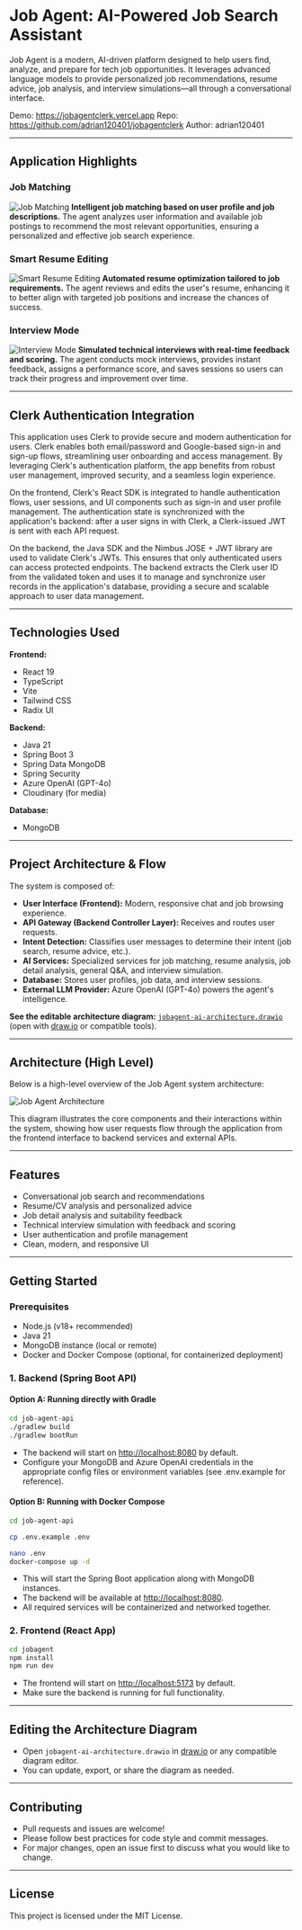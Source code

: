 # Job Agent: AI-Powered Job Search Assistant

Job Agent is a modern, AI-driven platform designed to help users find, analyze, and prepare for tech job opportunities. It leverages advanced language models to provide personalized job recommendations, resume advice, job analysis, and interview simulations—all through a conversational interface.

Demo: https://jobagentclerk.vercel.app
Repo: https://github.com/adrian120401/jobagentclerk
Author: adrian120401

---

## Application Highlights

### Job Matching
![Job Matching](./short1.gif)
**Intelligent job matching based on user profile and job descriptions.** The agent analyzes user information and available job postings to recommend the most relevant opportunities, ensuring a personalized and effective job search experience.

### Smart Resume Editing
![Smart Resume Editing](./short2.gif)
**Automated resume optimization tailored to job requirements.** The agent reviews and edits the user's resume, enhancing it to better align with targeted job positions and increase the chances of success.

### Interview Mode
![Interview Mode](./short3.gif)
**Simulated technical interviews with real-time feedback and scoring.** The agent conducts mock interviews, provides instant feedback, assigns a performance score, and saves sessions so users can track their progress and improvement over time.

---

## Clerk Authentication Integration

This application uses Clerk to provide secure and modern authentication for users. Clerk enables both email/password and Google-based sign-in and sign-up flows, streamlining user onboarding and access management. By leveraging Clerk's authentication platform, the app benefits from robust user management, improved security, and a seamless login experience.

On the frontend, Clerk's React SDK is integrated to handle authentication flows, user sessions, and UI components such as sign-in and user profile management. The authentication state is synchronized with the application's backend: after a user signs in with Clerk, a Clerk-issued JWT is sent with each API request.

On the backend, the Java SDK and the Nimbus JOSE + JWT library are used to validate Clerk's JWTs. This ensures that only authenticated users can access protected endpoints. The backend extracts the Clerk user ID from the validated token and uses it to manage and synchronize user records in the application's database, providing a secure and scalable approach to user data management.

---

## Technologies Used

**Frontend:**
- React 19
- TypeScript
- Vite
- Tailwind CSS
- Radix UI

**Backend:**
- Java 21
- Spring Boot 3
- Spring Data MongoDB
- Spring Security
- Azure OpenAI (GPT-4o)
- Cloudinary (for media)

**Database:**
- MongoDB


---

## Project Architecture & Flow

The system is composed of:
- **User Interface (Frontend):** Modern, responsive chat and job browsing experience.
- **API Gateway (Backend Controller Layer):** Receives and routes user requests.
- **Intent Detection:** Classifies user messages to determine their intent (job search, resume advice, etc.).
- **AI Services:** Specialized services for job matching, resume analysis, job detail analysis, general Q&A, and interview simulation.
- **Database:** Stores user profiles, job data, and interview sessions.
- **External LLM Provider:** Azure OpenAI (GPT-4o) powers the agent's intelligence.

**See the editable architecture diagram:** [`jobagent-ai-architecture.drawio`](./jobagent-ai-architecture.drawio) (open with [draw.io](https://app.diagrams.net/) or compatible tools).

---

## Architecture (High Level)

Below is a high-level overview of the Job Agent system architecture:

![Job Agent Architecture](./jobagent-ai-architecture.png)

This diagram illustrates the core components and their interactions within the system, showing how user requests flow through the application from the frontend interface to backend services and external APIs.

---

## Features
- Conversational job search and recommendations
- Resume/CV analysis and personalized advice
- Job detail analysis and suitability feedback
- Technical interview simulation with feedback and scoring
- User authentication and profile management
- Clean, modern, and responsive UI

---

## Getting Started

### Prerequisites
- Node.js (v18+ recommended)
- Java 21
- MongoDB instance (local or remote)
- Docker and Docker Compose (optional, for containerized deployment)

### 1. Backend (Spring Boot API)

#### Option A: Running directly with Gradle

```bash
cd job-agent-api
./gradlew build
./gradlew bootRun
```

- The backend will start on [http://localhost:8080](http://localhost:8080) by default.
- Configure your MongoDB and Azure OpenAI credentials in the appropriate config files or environment variables (see .env.example for reference).

#### Option B: Running with Docker Compose

```bash
cd job-agent-api

cp .env.example .env

nano .env 
docker-compose up -d
```

- This will start the Spring Boot application along with MongoDB instances.
- The backend will be available at [http://localhost:8080](http://localhost:8080).
- All required services will be containerized and networked together.

### 2. Frontend (React App)

```bash
cd jobagent
npm install
npm run dev
```

- The frontend will start on [http://localhost:5173](http://localhost:5173) by default.
- Make sure the backend is running for full functionality.

---

## Editing the Architecture Diagram
- Open `jobagent-ai-architecture.drawio` in [draw.io](https://app.diagrams.net/) or any compatible diagram editor.
- You can update, export, or share the diagram as needed.

---

## Contributing
- Pull requests and issues are welcome!
- Please follow best practices for code style and commit messages.
- For major changes, open an issue first to discuss what you would like to change.

---

## License
This project is licensed under the MIT License.
